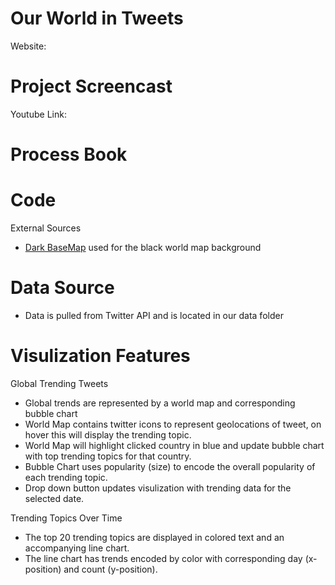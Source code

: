 # Our World in Tweets

Website: 

# Project Screencast

Youtube Link: 

# Process Book


# Code
External Sources

*  [Dark BaseMap](https://bl.ocks.org/Xatpy/raw/854297419bd7eb3421d0/) used for the black world map background


# Data Source
* Data is pulled from Twitter API and is located in our data folder


# Visulization Features

Global Trending Tweets
* Global trends are represented by a world map and corresponding bubble chart
* World Map contains twitter icons to represent geolocations of tweet, on hover this will display the trending topic.
* World Map will highlight clicked country in blue and update bubble chart with top trending topics for that country.
* Bubble Chart uses popularity (size) to encode the overall popularity of each trending topic.
* Drop down button updates visulization with trending data for the selected date. 


Trending Topics Over Time
* The top 20 trending topics are displayed in colored text and an accompanying line chart. 
* The line chart has trends encoded by color with corresponding day (x-position) and count (y-position).






